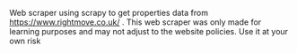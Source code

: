 Web scraper using scrapy to get properties data from https://www.rightmove.co.uk/ . This web scraper was only made for learning purposes and may not adjust to the website policies. Use it at your own risk
